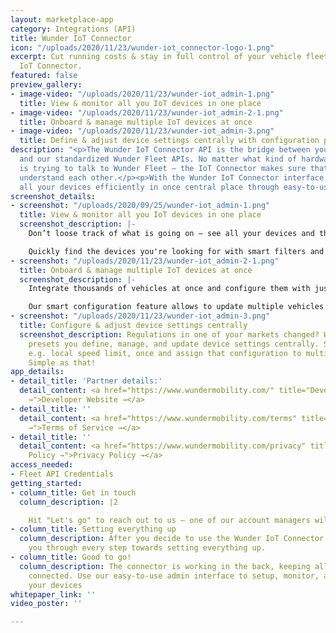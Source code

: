 ```yaml
---
layout: marketplace-app
category: Integrations (API)
title: Wunder IoT Connector
icon: "/uploads/2020/11/23/wunder-iot_connector-logo-1.png"
excerpt: Cut running costs & stay in full control of your vehicle fleet with the Wunder
  IoT Connector.
featured: false
preview_gallery:
- image-video: "/uploads/2020/11/23/wunder-iot_admin-1.png"
  title: View & monitor all you IoT devices in one place
- image-video: "/uploads/2020/11/23/wunder-iot_admin-2-1.png"
  title: Onboard & manage multiple IoT devices at once
- image-video: "/uploads/2020/11/23/wunder-iot_admin-3.png"
  title: Define & adjust device settings centrally with configuration presets
description: "<p>The Wunder IoT Connector API is the bridge between your IoT devices
  and our standardized Wunder Fleet APIs. No matter what kind of hardware or vehicle
  is trying to talk to Wunder Fleet — the IoT Connector makes sure that both always
  understand each other.</p><p>With the Wunder IoT Connector interface you can manage
  all your devices efficiently in once central place through easy-to-use interface.</p>"
screenshot_details:
- screenshot: "/uploads/2020/09/25/wunder-iot_admin-1.png"
  title: View & monitor all you IoT devices in one place
  screenshot_description: |-
    Don’t loose track of what is going on — see all your devices and their status, like battery level, in a comprehensive table.

    Quickly find the devices you're looking for with smart filters and sorting.
- screenshot: "/uploads/2020/11/23/wunder-iot_admin-2-1.png"
  title: Onboard & manage multiple IoT devices at once
  screenshot_description: |-
    Integrate thousands of vehicles at once and configure them with just a few clicks.

    Our smart configuration feature allows to update multiple vehicles with just one click.
- screenshot: "/uploads/2020/11/23/wunder-iot_admin-3.png"
  title: Configure & adjust device settings centrally
  screenshot_description: Regulations in one of your markets changed? With configuration
    presets you define, manage, and update device settings centrally. Set parameters,
    e.g. local speed limit, once and assign that configuration to multiple devices.
    Simple as that!
app_details:
- detail_title: 'Partner details:'
  detail_content: <a href="https://www.wundermobility.com/" title="Developer Website
    →">Developer Website →</a>
- detail_title: ''
  detail_content: <a href="https://www.wundermobility.com/terms" title="Terms of Service
    →">Terms of Service →</a>
- detail_title: ''
  detail_content: <a href="https://www.wundermobility.com/privacy" title="Privacy
    Policy →">Privacy Policy →</a>
access_needed:
- Fleet API Credentials
getting_started:
- column_title: Get in touch
  column_description: |2

    Hit "Let's go" to reach out to us — one of our account managers will get back to you in no time.
- column_title: Setting everything up
  column_description: After you decide to use the Wunder IoT Connector, our team guides
    you through every step towards setting everything up.
- column_title: Good to go!
  column_description: The connector is working in the back, keeping all your devices
    connected. Use our easy-to-use admin interface to setup, monitor, and configure
    your devices
whitepaper_link: ''
video_poster: ''

---
```

